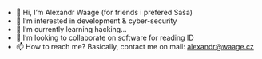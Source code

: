 - 👋 Hi, I’m Alexandr Waage (for friends i prefered Saša)
- 👀 I’m interested in development & cyber-security
- 🌱 I’m currently learning hacking...
- 💞️ I’m looking to collaborate on software for reading ID
- 📫 How to reach me? Basically, contact me on mail: alexandr@waage.cz

<!---
alex-waage/alex-waage is a ✨ special ✨ repository because its `README.md` (this file) appears on your GitHub profile.
You can click the Preview link to take a look at your changes.
--->
